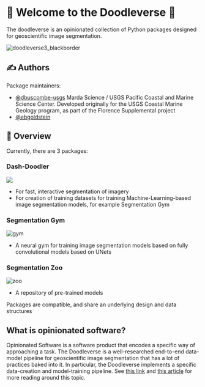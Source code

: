 # :space_invader: Welcome to the Doodleverse :space_invader:

The doodleverse is an opinionated collection of Python packages designed for geoscientific image segmentation.  

<!-- ![](https://user-images.githubusercontent.com/3596509/153691058-fd1d0af0-03ba-49fe-9dbe-1007f700e006.png) -->

![doodleverse3_blackborder](https://user-images.githubusercontent.com/3596509/153729377-e16d0679-ca0d-4d0d-a9f9-90306ba2f871.png)

## ✍️ Authors

Package maintainers:
* [@dbuscombe-usgs](https://github.com/dbuscombe-usgs) Marda Science / USGS Pacific Coastal and Marine Science Center. Developed originally for the USGS Coastal Marine Geology program, as part of the Florence Supplemental project
* [@ebgoldstein](https://github.com/ebgoldstein)

## 🌟 Overview
Currently, there are 3 packages:

### Dash-Doodler
![](https://github.com/Doodleverse/dash_doodler/blob/main/doodler-logo.png)

  * For fast, interactive segmentation of imagery
  * For creation of training datasets for training Machine-Learning-based image segmentation models, for example Segmentation Gym

### Segmentation Gym
<!-- ![zoo](https://user-images.githubusercontent.com/3596509/153691733-1fe98e37-5379-4122-8d02-adbcb0ab0db3.png) -->
![gym](https://user-images.githubusercontent.com/3596509/153696396-0b3148c5-77e4-48b2-b3ce-fd9038ba21ab.png)

  * A neural gym for training image segmentation models based on fully convolutional models based on UNets

### Segmentation Zoo
![zoo](https://user-images.githubusercontent.com/3596509/153691807-1da4d3ba-377b-40af-9891-c469cc6390c1.png)

  * A repository of pre-trained models

Packages are compatible, and share an underlying design and data structures

## What is opinionated software?

Opinionated Software is a software product that encodes a specific way of approaching a task. The Doodleverse is a well-researched end-to-end data-model pipeline for geoscientific image segmentation that has a lot of practices baked into it. In particular, the Doodleverse implements a specific data-creation and model-training pipeline. See [this link](https://medium.com/@stueccles/the-rise-of-opinionated-software-ca1ba0140d5b#.etoe6fbd2) and [this article](https://peerj.com/preprints/3210/) for more reading around this topic.

